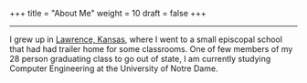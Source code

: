 +++
title = "About Me"
weight = 10
draft = false
+++

---
I grew up in <a href="https://en.wikipedia.org/wiki/Lawrence,_Kansas" target="_blank">Lawrence, Kansas</a>, where I went to a small episcopal school that had had trailer home for some classrooms. One of few members of my 28 person graduating class to go out of state, I am currently studying Computer Engineering at the University of Notre Dame. 
